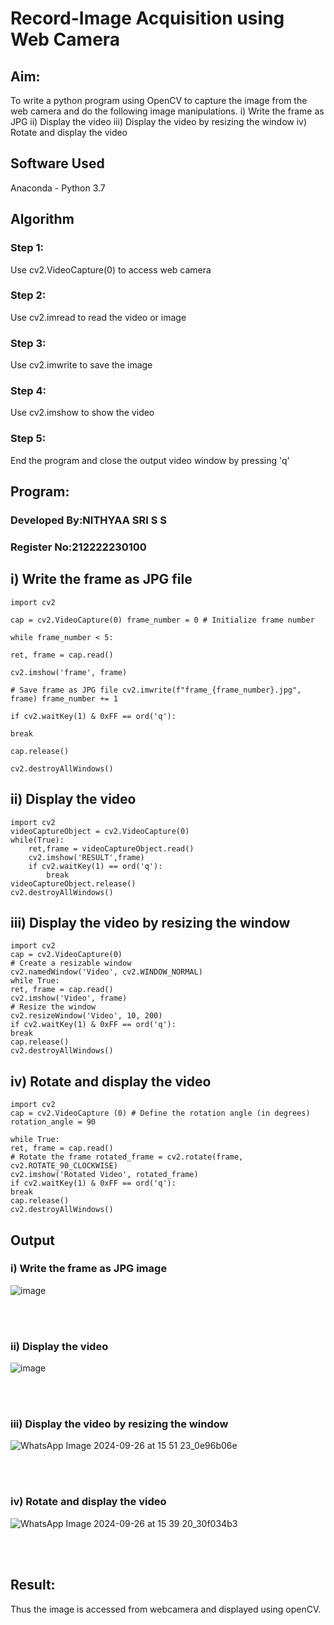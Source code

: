 # Record-Image Acquisition using Web Camera
## Aim:
 
To write a python program using OpenCV to capture the image from the web camera and do the following image manipulations.
i) Write the frame as JPG 
ii) Display the video 
iii) Display the video by resizing the window
iv) Rotate and display the video

## Software Used
Anaconda - Python 3.7
## Algorithm
### Step 1:
Use cv2.VideoCapture(0) to access web camera
<br>

### Step 2:
Use cv2.imread to read the video or image
<br>

### Step 3:
Use cv2.imwrite to save the image
<br>

### Step 4:
Use cv2.imshow to show the video
<br>

### Step 5:
End the program and close the output video window by pressing 'q'
<br>

## Program:

### Developed By:NITHYAA SRI S S
### Register No:212222230100

## i) Write the frame as JPG file
```
import cv2

cap = cv2.VideoCapture(0) frame_number = 0 # Initialize frame number

while frame_number < 5:

ret, frame = cap.read()

cv2.imshow('frame', frame)

# Save frame as JPG file cv2.imwrite(f"frame_{frame_number}.jpg", frame) frame_number += 1

if cv2.waitKey(1) & 0xFF == ord('q'):

break

cap.release()

cv2.destroyAllWindows()  
```




## ii) Display the video
```
import cv2
videoCaptureObject = cv2.VideoCapture(0)
while(True):
    ret,frame = videoCaptureObject.read()
    cv2.imshow('RESULT',frame)
    if cv2.waitKey(1) == ord('q'):
        break
videoCaptureObject.release()
cv2.destroyAllWindows()
```




## iii) Display the video by resizing the window
```
import cv2
cap = cv2.VideoCapture(0)
# Create a resizable window
cv2.namedWindow('Video', cv2.WINDOW_NORMAL)
while True:
ret, frame = cap.read()
cv2.imshow('Video', frame)
# Resize the window
cv2.resizeWindow('Video', 10, 200)
if cv2.waitKey(1) & 0xFF == ord('q'):
break
cap.release()
cv2.destroyAllWindows()
```



## iv) Rotate and display the video
```
import cv2
cap = cv2.VideoCapture (0) # Define the rotation angle (in degrees) rotation_angle = 90

while True:
ret, frame = cap.read()
# Rotate the frame rotated_frame = cv2.rotate(frame, cv2.ROTATE_90_CLOCKWISE)
cv2.imshow('Rotated Video', rotated_frame)
if cv2.waitKey(1) & 0xFF == ord('q'):
break
cap.release()
cv2.destroyAllWindows()
```
## Output

### i) Write the frame as JPG image
![image](https://github.com/user-attachments/assets/100c99fb-e52b-4e10-9aff-8bf7e054d37c)

</br>
</br>


### ii) Display the video
![image](https://github.com/user-attachments/assets/dc72a5a1-aede-4cd3-b17d-0556b5ec6de1)

</br>
</br>


### iii) Display the video by resizing the window
![WhatsApp Image 2024-09-26 at 15 51 23_0e96b06e](https://github.com/user-attachments/assets/edf63077-1f80-4b5a-98d8-b508bc6871eb)



</br>
</br>



### iv) Rotate and display the video
![WhatsApp Image 2024-09-26 at 15 39 20_30f034b3](https://github.com/user-attachments/assets/6f5251b1-2995-4b00-b132-3438635a6b32)


</br>
</br>





## Result:
Thus the image is accessed from webcamera and displayed using openCV.
